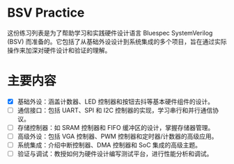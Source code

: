 # BSV Practice

这份练习列表是为了帮助学习和实践硬件设计语言 Bluespec SystemVerilog (BSV) 而准备的。它包括了从基础外设设计到系统集成的多个项目，旨在通过实际操作来加深对硬件设计和验证的理解。

# 主要内容

- [x] 基础外设：涵盖计数器、LED 控制器和按钮去抖等基本硬件组件的设计。
- [ ] 通信接口：包括 UART、SPI 和 I2C 控制器的实现，学习串行和并行通信协议。
- [ ] 存储控制器：如 SRAM 控制器和 FIFO 缓冲区的设计，掌握存储器管理。
- [ ] 高级外设：包括 VGA 控制器、PWM 控制器和定时器/计数器的高级应用。
- [ ] 系统集成：介绍中断控制器、DMA 控制器和 SoC 集成的高级主题。
- [ ] 验证与调试：教授如何为硬件设计编写测试平台，进行性能分析和调试。